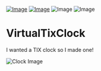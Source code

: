 [![Image](https://img.shields.io/badge/Download-V0.1.0-sucess?style=for-the-badge)](https://github.com/Basicprogrammer10/VirtualTixClock/releases/download/1.0.0/) 
[![Image](https://img.shields.io/badge/.NET_Core-V3.1+-informational?style=for-the-badge)](https://dotnet.microsoft.com/VirtualTixClock.exe) 
![Image](https://img.shields.io/badge/Windows-10-green?style=for-the-badge) 
![Image](https://img.shields.io/badge/Contains-Tasty_Spaghetti_Code-orange?style=for-the-badge)

# VirtualTixClock
I wanted a TIX clock so I made one!

![Clock Image](https://i.imgur.com/rHwNEBt.png)
